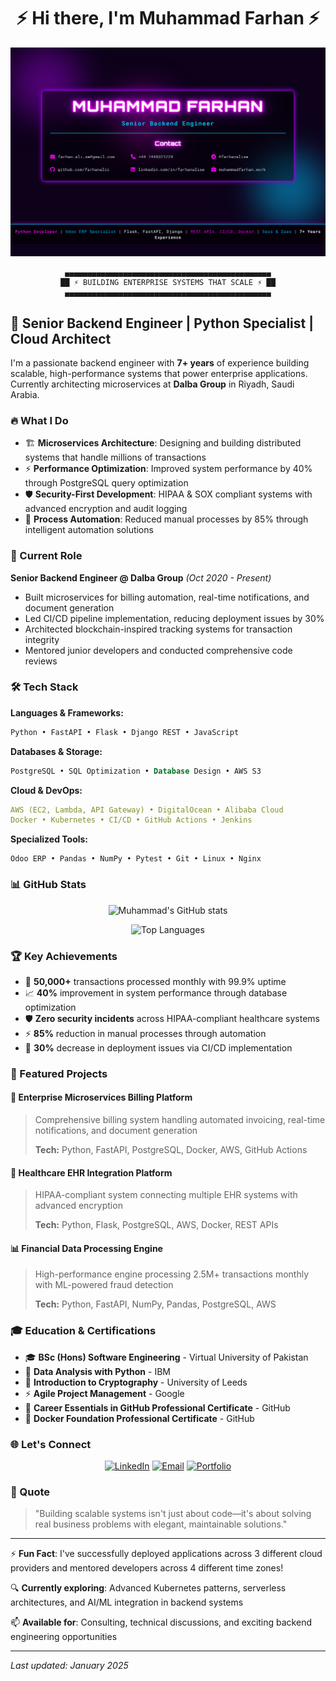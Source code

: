 <div align="center">
  
# ⚡ Hi there, I'm Muhammad Farhan ⚡

<img src="https://github.com/farhanalii/farhanalii/blob/main/assets/cover.png" />

```
▄▄▄▄▄▄▄▄▄▄▄▄▄▄▄▄▄▄▄▄▄▄▄▄▄▄▄▄▄▄▄▄▄▄▄▄▄▄▄▄▄▄▄▄▄▄
██ ⚡ BUILDING ENTERPRISE SYSTEMS THAT SCALE ⚡ ██
▄▄▄▄▄▄▄▄▄▄▄▄▄▄▄▄▄▄▄▄▄▄▄▄▄▄▄▄▄▄▄▄▄▄▄▄▄▄▄▄▄▄▄▄▄▄
```

</div>

## 🚀 Senior Backend Engineer | Python Specialist | Cloud Architect

I'm a passionate backend engineer with **7+ years** of experience building scalable, high-performance systems that power enterprise applications. Currently architecting microservices at **Dalba Group** in Riyadh, Saudi Arabia.

### 🔥 What I Do
- 🏗️ **Microservices Architecture**: Designing and building distributed systems that handle millions of transactions
- ⚡ **Performance Optimization**: Improved system performance by 40% through PostgreSQL query optimization
- 🛡️ **Security-First Development**: HIPAA & SOX compliant systems with advanced encryption and audit logging
- 🤖 **Process Automation**: Reduced manual processes by 85% through intelligent automation solutions

### 💼 Current Role
**Senior Backend Engineer @ Dalba Group** *(Oct 2020 - Present)*
- Built microservices for billing automation, real-time notifications, and document generation
- Led CI/CD pipeline implementation, reducing deployment issues by 30%
- Architected blockchain-inspired tracking systems for transaction integrity
- Mentored junior developers and conducted comprehensive code reviews

### 🛠️ Tech Stack

**Languages & Frameworks:**
```python
Python • FastAPI • Flask • Django REST • JavaScript
```

**Databases & Storage:**
```sql
PostgreSQL • SQL Optimization • Database Design • AWS S3
```

**Cloud & DevOps:**
```yaml
AWS (EC2, Lambda, API Gateway) • DigitalOcean • Alibaba Cloud
Docker • Kubernetes • CI/CD • GitHub Actions • Jenkins
```

**Specialized Tools:**
```
Odoo ERP • Pandas • NumPy • Pytest • Git • Linux • Nginx
```

### 📊 GitHub Stats

<div align="center">
  
![Muhammad's GitHub stats](https://github-readme-stats.vercel.app/api?username=farhanalii&show_icons=true&theme=synthwave&hide_border=true&bg_color=0d1117&title_color=ff00ff&icon_color=00ffff&text_color=ffffff)

![Top Languages](https://github-readme-stats.vercel.app/api/top-langs/?username=farhanalii&layout=compact&theme=synthwave&hide_border=true&bg_color=0d1117&title_color=ff00ff&text_color=ffffff)

</div>

### 🏆 Key Achievements
- 🚀 **50,000+** transactions processed monthly with 99.9% uptime
- 📈 **40%** improvement in system performance through database optimization
- 🛡️ **Zero security incidents** across HIPAA-compliant healthcare systems
- ⚡ **85%** reduction in manual processes through automation
- 🔄 **30%** decrease in deployment issues via CI/CD implementation

### 🌟 Featured Projects

#### 🏢 Enterprise Microservices Billing Platform
> Comprehensive billing system handling automated invoicing, real-time notifications, and document generation
> 
> **Tech:** Python, FastAPI, PostgreSQL, Docker, AWS, GitHub Actions

#### 🏥 Healthcare EHR Integration Platform  
> HIPAA-compliant system connecting multiple EHR systems with advanced encryption
>
> **Tech:** Python, Flask, PostgreSQL, AWS, Docker, REST APIs

#### 📊 Financial Data Processing Engine
> High-performance engine processing 2.5M+ transactions monthly with ML-powered fraud detection
>
> **Tech:** Python, FastAPI, NumPy, Pandas, PostgreSQL, AWS

### 🎓 Education & Certifications
- 🎓 **BSc (Hons) Software Engineering** - Virtual University of Pakistan
- 📜 **Data Analysis with Python** - IBM
- 🔐 **Introduction to Cryptography** - University of Leeds  
- ⚡ **Agile Project Management** - Google
- 🐙 **Career Essentials in GitHub Professional Certificate** - GitHub
- 🐳 **Docker Foundation Professional Certificate** - GitHub

### 🌐 Let's Connect

<div align="center">

[![LinkedIn](https://img.shields.io/badge/LinkedIn-0077B5?style=for-the-badge&logo=linkedin&logoColor=white&labelColor=000000&color=ff00ff)](https://www.linkedin.com/in/farhanalise/)
[![Email](https://img.shields.io/badge/Email-D14836?style=for-the-badge&logo=gmail&logoColor=white&labelColor=000000&color=00ffff)](mailto:farhan.ali.se@gmail.com)
[![Portfolio](https://img.shields.io/badge/Portfolio-FF5722?style=for-the-badge&logo=todoist&logoColor=white&labelColor=000000&color=ff6600)](https://muhammadfarhan.work)

</div>

### 💭 Quote
> "Building scalable systems isn't just about code—it's about solving real business problems with elegant, maintainable solutions."

---

⚡ **Fun Fact**: I've successfully deployed applications across 3 different cloud providers and mentored developers across 4 different time zones!

🔍 **Currently exploring**: Advanced Kubernetes patterns, serverless architectures, and AI/ML integration in backend systems

📫 **Available for**: Consulting, technical discussions, and exciting backend engineering opportunities

---

*Last updated: January 2025*
